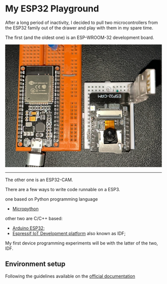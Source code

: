 # My ESP32 Playground

After a long period of inactivity, I decided to pull two microcontrollers from the ESP32 family out of the drawer and play with them in my spare time.

The first (and the oldest one) is an ESP-WROOM-32 development board.

![my-esp3](img/my-esp32.png)

<hr>

The other one is an ESP32-CAM.

There are a few ways to write code runnable on a ESP3. 

one based on Python programming language

- [Micropython](https://micropython.org/download/esp32/)

other two are C/C++ based:

- [Arduino ESP32](https://docs.espressif.com/projects/arduino-esp32/en/latest/getting_started.html);
- [Espressif IoT Development platform](https://idf.espressif.com/) also known as IDF;

My first device programming experiments will be with the latter of the two, IDF.

## Environment setup

Following the guidelines available on the [official documentation](https://docs.espressif.com/projects/esp-idf/en/stable/esp32/get-started/index.html#installation-step-by-step) 

